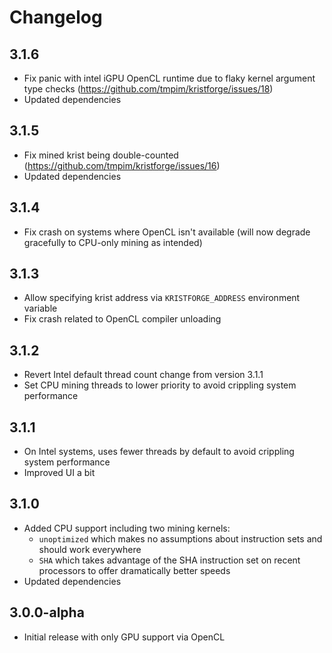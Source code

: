 # Changelog

## 3.1.6

- Fix panic with intel iGPU OpenCL runtime due to flaky kernel argument type checks (https://github.com/tmpim/kristforge/issues/18)
- Updated dependencies

## 3.1.5

- Fix mined krist being double-counted (https://github.com/tmpim/kristforge/issues/16)
- Updated dependencies

## 3.1.4

- Fix crash on systems where OpenCL isn't available (will now degrade gracefully to CPU-only mining as intended)

## 3.1.3 

- Allow specifying krist address via `KRISTFORGE_ADDRESS` environment variable
- Fix crash related to OpenCL compiler unloading

## 3.1.2

- Revert Intel default thread count change from version 3.1.1
- Set CPU mining threads to lower priority to avoid crippling system performance

## 3.1.1

- On Intel systems, uses fewer threads by default to avoid crippling system performance
- Improved UI a bit

## 3.1.0

- Added CPU support including two mining kernels:
    - `unoptimized` which makes no assumptions about instruction sets and should work everywhere
    - `SHA` which takes advantage of the SHA instruction set on recent processors to offer dramatically better speeds
- Updated dependencies

## 3.0.0-alpha

- Initial release with only GPU support via OpenCL

